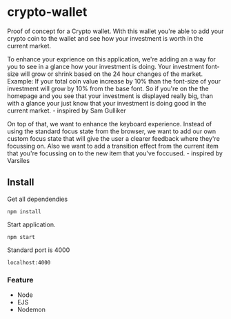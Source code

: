 # crypto-wallet
Proof of concept for a Crypto wallet. With this wallet you're able to add your crypto coin to the wallet and see how your investment is  worth in the current market. 

To enhance your exprience on this application, we're adding an a way for you to see in a glance how your investment is doing. Your investment font-size will grow or shrink based on the 24 hour changes of the market. Example: If your total coin value increase by 10% than the font-size of your investment will grow by 10% from the base font. So if you're on the the homepage and you see that your investment is displayed really big, than with a glance your just know that your investment is doing good in the current market. - inspired by Sam Gulliker

On top of that, we want to enhance the keyboard experience. Instead of using the standard focus state from the browser, we want to add our own custom focus state that will give the user a clearer feedback where they're focussing on. Also we want to add a transition effect from the current item that you're focussing on to the new item that you've foccused. - inspired by Varsiles





## Install

Get all dependendies
```
npm install
```

Start application.
```
npm start
```

Standard port is 4000
```
localhost:4000
```


### Feature
- Node
- EJS
- Nodemon
